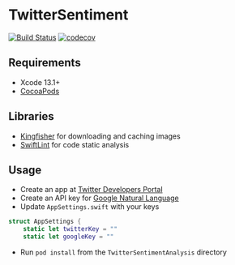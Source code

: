 # TwitterSentiment

[![Build Status](https://app.bitrise.io/app/1acd1fc4d0fe46dc/status.svg?token=utCTDlvxwMbPO3Yb3oOTaA&branch=main)](https://app.bitrise.io/app/1acd1fc4d0fe46dc)
[![codecov](https://codecov.io/gh/ciceroduarte/TwitterSentimentAnalysis/branch/main/graph/badge.svg?token=Tjwx4An7KE)](https://codecov.io/gh/ciceroduarte/TwitterSentimentAnalysis)

## Requirements

- Xcode 13.1+
- [CocoaPods](http://cocoapods.org/)

## Libraries

- [Kingfisher](https://github.com/onevcat/Kingfisher) for downloading and caching images
- [SwiftLint](https://github.com/realm/SwiftLint) for code static analysis

## Usage

- Create an app at [Twitter Developers Portal](http://developer.marvel.com)
- Create an API key for [Google Natural Language](https://cloud.google.com/natural-language/)
- Update `AppSettings.swift` with your keys

```swift
struct AppSettings {
    static let twitterKey = ""
    static let googleKey = ""
```

- Run `pod install` from the `TwitterSentimentAnalysis` directory
